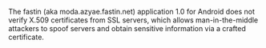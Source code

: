 The fastin (aka moda.azyae.fastin.net) application 1.0 for Android does not verify X.509 certificates from SSL servers, which allows man-in-the-middle attackers to spoof servers and obtain sensitive information via a crafted certificate.